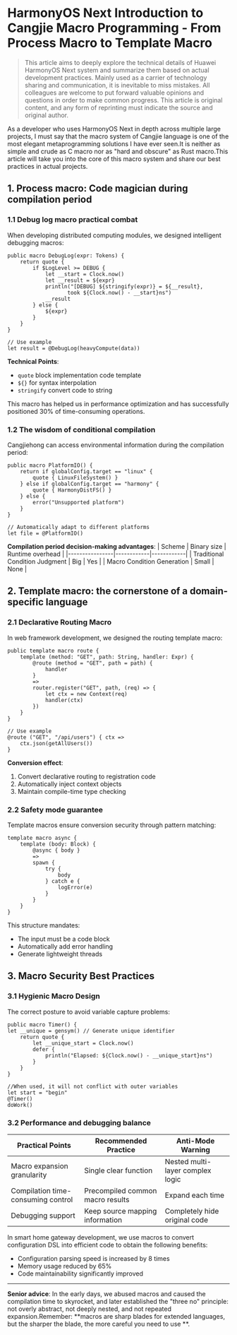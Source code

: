 # HarmonyOS Next Introduction to Cangjie Macro Programming - From Process Macro to Template Macro

> This article aims to deeply explore the technical details of Huawei HarmonyOS Next system and summarize them based on actual development practices.
> Mainly used as a carrier of technology sharing and communication, it is inevitable to miss mistakes. All colleagues are welcome to put forward valuable opinions and questions in order to make common progress.
> This article is original content, and any form of reprinting must indicate the source and original author.

As a developer who uses HarmonyOS Next in depth across multiple large projects, I must say that the macro system of Cangjie language is one of the most elegant metaprogramming solutions I have ever seen.It is neither as simple and crude as C macro nor as "hard and obscure" as Rust macro.This article will take you into the core of this macro system and share our best practices in actual projects.

## 1. Process macro: Code magician during compilation period

### 1.1 Debug log macro practical combat
When developing distributed computing modules, we designed intelligent debugging macros:
```cangjie
public macro DebugLog(expr: Tokens) {
    return quote {
        if $LogLevel >= DEBUG {
            let __start = Clock.now()
            let __result = ${expr}
            println("[DEBUG] ${stringify(expr)} = ${__result}, 
                   took ${Clock.now() - __start}ns")
            __result
        } else {
            ${expr}
        }
    }
}

// Use example
let result = @DebugLog(heavyCompute(data)) 
```
**Technical Points**:
- `quote` block implementation code template
- `${}` for syntax interpolation
- `stringify` convert code to string

This macro has helped us in performance optimization and has successfully positioned 30% of time-consuming operations.

### 1.2 The wisdom of conditional compilation
Cangjiehong can access environmental information during the compilation period:
```cangjie
public macro PlatformIO() {
    return if globalConfig.target == "linux" {
        quote { LinuxFileSystem() }
    } else if globalConfig.target == "harmony" {
        quote { HarmonyDistFS() }
    } else {
        error("Unsupported platform")
    }
}

// Automatically adapt to different platforms
let file = @PlatformIO()
```
**Compilation period decision-making advantages**:
| Scheme | Binary size | Runtime overhead |
|----------------|------------|------------|
| Traditional Condition Judgment | Big | Yes |
| Macro Condition Generation | Small | None |

## 2. Template macro: the cornerstone of a domain-specific language

### 2.1 Declarative Routing Macro
In web framework development, we designed the routing template macro:
```cangjie
public template macro route {
    template (method: "GET", path: String, handler: Expr) {
        @route (method = "GET", path = path) {
            handler
        }
        =>
        router.register("GET", path, (req) => {
            let ctx = new Context(req)
            handler(ctx)
        })
    }
}

// Use example
@route ("GET", "/api/users") { ctx =>
    ctx.json(getAllUsers())
}
```
**Conversion effect**:
1. Convert declarative routing to registration code
2. Automatically inject context objects
3. Maintain compile-time type checking

### 2.2 Safety mode guarantee
Template macros ensure conversion security through pattern matching:
```cangjie
template macro async {
    template (body: Block) {
        @async { body }
        =>
        spawn {
            try {
                body
            } catch e {
                logError(e)
            }
        }
    }
}
```
This structure mandates:
- The input must be a code block
- Automatically add error handling
- Generate lightweight threads

## 3. Macro Security Best Practices

### 3.1 Hygienic Macro Design
The correct posture to avoid variable capture problems:
```cangjie
public macro Timer() {
let __unique = gensym() // Generate unique identifier
    return quote {
        let __unique_start = Clock.now()
        defer {
            println("Elapsed: ${Clock.now() - __unique_start}ns")
        }
    }
}

//When used, it will not conflict with outer variables
let start = "begin"
@Timer()
doWork()
```

### 3.2 Performance and debugging balance
| Practical Points | Recommended Practice | Anti-Mode Warning |
|----------------|-----------------------------|--------------------------|
| Macro expansion granularity | Single clear function | Nested multi-layer complex logic |
| Compilation time-consuming control | Precompiled common macro results | Expand each time |
| Debugging support | Keep source mapping information | Completely hide original code |

In smart home gateway development, we use macros to convert configuration DSL into efficient code to obtain the following benefits:
- Configuration parsing speed is increased by 8 times
- Memory usage reduced by 65%
- Code maintainability significantly improved

---

**Senior advice**: In the early days, we abused macros and caused the compilation time to skyrocket, and later established the "three no" principle: not overly abstract, not deeply nested, and not repeated expansion.Remember: **macros are sharp blades for extended languages, but the sharper the blade, the more careful you need to use **.
